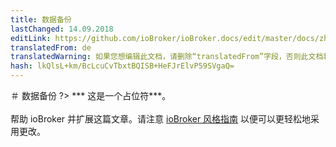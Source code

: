 ```yaml
---
title: 数据备份
lastChanged: 14.09.2018
editLink: https://github.com/ioBroker/ioBroker.docs/edit/master/docs/zh-cn/config/backup.md
translatedFrom: de
translatedWarning: 如果您想编辑此文档，请删除“translatedFrom”字段，否则此文档将再次自动翻译
hash: lkQlsL+km/BcLcuCvTbxtBQISB+HeFJrElvP59SVgaQ=
---
```

＃ 数据备份
?> *** 这是一个占位符***。<br><br>帮助 ioBroker 并扩展这篇文章。请注意 [ioBroker 风格指南](https://www.iobroker.net/#de/documentation/community/styleguidedoc.md) 以便可以更轻松地采用更改。